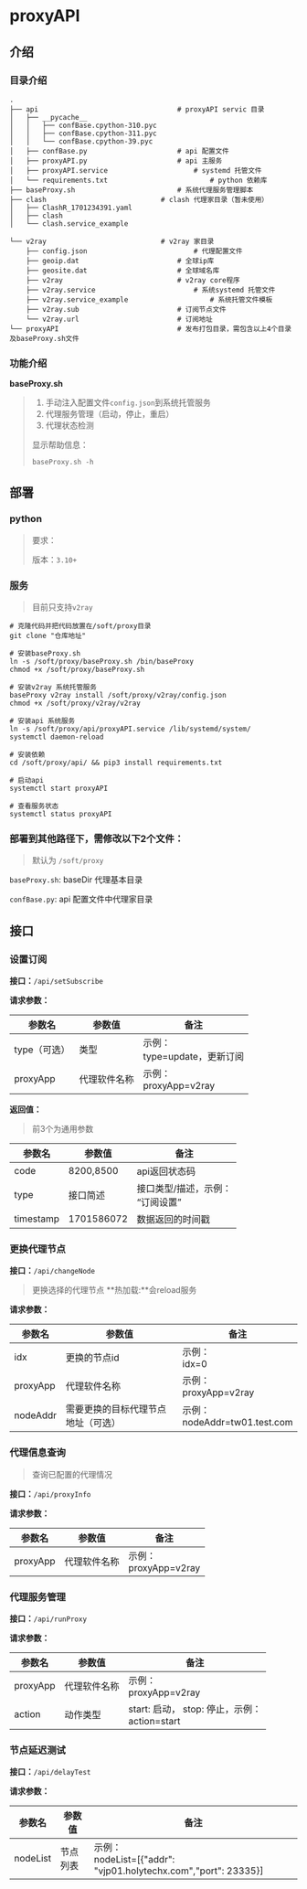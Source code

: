 # proxyAPI



## 介绍

### 目录介绍

```shell
.
├── api							         # proxyAPI servic 目录
│   ├── __pycache__
│   │   ├── confBase.cpython-310.pyc
│   │   ├── confBase.cpython-311.pyc
│   │   └── confBase.cpython-39.pyc
│   ├── confBase.py						 # api 配置文件
│   ├── proxyAPI.py						 # api 主服务
│   ├── proxyAPI.service					 # systemd 托管文件
│   └── requirements.txt				         # python 依赖库
├── baseProxy.sh						 # 系统代理服务管理脚本
├── clash							 # clash 代理家目录（暂未使用）
│   ├── ClashR_1701234391.yaml
│   ├── clash
│   └── clash.service_example

└── v2ray							 # v2ray 家目录
    ├── config.json					         # 代理配置文件
    ├── geoip.dat						 # 全球ip库
    ├── geosite.dat						 # 全球域名库
    ├── v2ray							 # v2ray core程序
    ├── v2ray.service						 # 系统systemd 托管文件
    ├── v2ray.service_example					 # 系统托管文件模板
    ├── v2ray.sub						 # 订阅节点文件
    └── v2ray.url						 # 订阅地址
└── proxyAPI							 # 发布打包目录，需包含以上4个目录及baseProxy.sh文件
```

### 功能介绍

**baseProxy.sh**

> 1. 手动注入配置文件`config.json`到系统托管服务
> 2. 代理服务管理（启动，停止，重启）
> 3. 代理状态检测
>
> 显示帮助信息：
>
> `baseProxy.sh -h`

## 部署

### python

> 要求：
>
> 版本：`3.10+`

### 服务

> 目前只支持`v2ray`

```shell
# 克隆代码并把代码放置在/soft/proxy目录
git clone "仓库地址"

# 安装baseProxy.sh
ln -s /soft/proxy/baseProxy.sh /bin/baseProxy
chmod +x /soft/proxy/baseProxy.sh

# 安装v2ray 系统托管服务
baseProxy v2ray install /soft/proxy/v2ray/config.json
chmod +x /soft/proxy/v2ray/v2ray

# 安装api 系统服务
ln -s /soft/proxy/api/proxyAPI.service /lib/systemd/system/
systemctl daemon-reload

# 安装依赖
cd /soft/proxy/api/ && pip3 install requirements.txt

# 启动api
systemctl start proxyAPI

# 查看服务状态
systemctl status proxyAPI
```

### 部署到其他路径下，需修改以下2个文件：

> 默认为 `/soft/proxy`

`baseProxy.sh`: baseDir 代理基本目录

`confBase.py`: api 配置文件中代理家目录

## 接口

### 设置订阅

**接口：**`/api/setSubscribe`

**请求参数：**

| 参数名       | 参数值       | 备注                              |
| ------------ | ------------ | --------------------------------- |
| type（可选） | 类型         | 示例：<br />type=update，更新订阅 |
| proxyApp     | 代理软件名称 | 示例：<br />proxyApp=v2ray        |

**返回值：**

> 前3个为通用参数

| 参数名    | 参数值     | 备注                                  |
| --------- | ---------- | ------------------------------------- |
| code      | 8200,8500  | api返回状态码                         |
| type      | 接口简述   | 接口类型/描述，示例：<br />“订阅设置” |
| timestamp | 1701586072 | 数据返回的时间戳                      |

### 更换代理节点

**接口：**`/api/changeNode`
> 更换选择的代理节点
> **热加载:**会reload服务

**请求参数：**

| 参数名   | 参数值                             | 备注                               |
| -------- | ---------------------------------- | ---------------------------------- |
| idx      | 更换的节点id                       | 示例：<br />idx=0                  |
| proxyApp | 代理软件名称                       | 示例：<br />proxyApp=v2ray         |
| nodeAddr | 需要更换的目标代理节点地址（可选） | 示例：<br />nodeAddr=tw01.test.com |

### 代理信息查询

> 查询已配置的代理情况

**接口：**`/api/proxyInfo`

**请求参数：**

| 参数名   | 参数值       | 备注                       |
| -------- | ------------ | -------------------------- |
| proxyApp | 代理软件名称 | 示例：<br />proxyApp=v2ray |

### 代理服务管理

**接口：**`/api/runProxy`

**请求参数：**

| 参数名   | 参数值       | 备注                                               |
| -------- | ------------ | -------------------------------------------------- |
| proxyApp | 代理软件名称 | 示例：<br />proxyApp=v2ray                         |
| action   | 动作类型     | start: 启动， stop: 停止，示例：<br />action=start |

### 节点延迟测试

**接口：**`/api/delayTest`

**请求参数：**

| 参数名   | 参数值   | 备注                                                         |
| -------- | -------- | ------------------------------------------------------------ |
| nodeList | 节点列表 | 示例：<br />nodeList=[{"addr": "vjp01.holytechx.com","port": 23335}] |